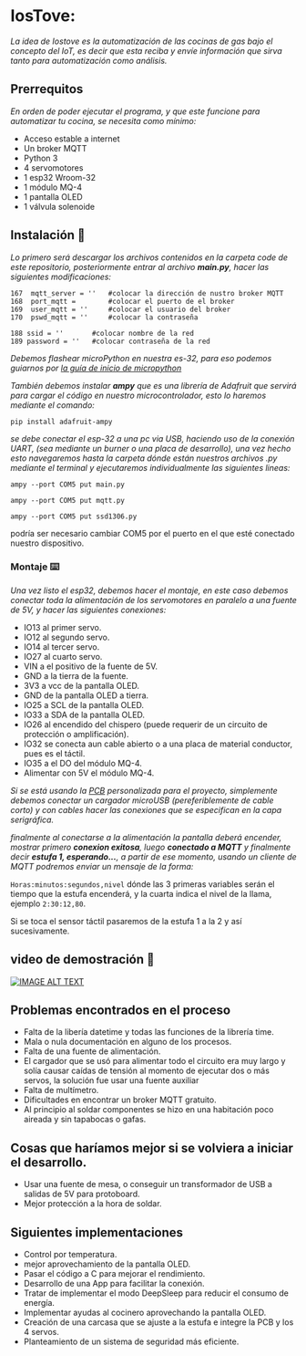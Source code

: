 # IosTove:

_La idea de Iostove es la automatización de las cocinas de gas bajo el concepto del IoT, es decir que esta reciba y envíe información que sirva tanto para automatización como análisis._

## Prerrequitos

_En orden de poder ejecutar el programa, y que este funcione para automatizar tu cocina, se necesita como mínimo:_
- Acceso estable a internet
- Un broker MQTT
- Python 3
- 4 servomotores
- 1 esp32 Wroom-32
- 1 módulo MQ-4
- 1 pantalla OLED
- 1 válvula solenoide


## Instalación 🔧

_Lo primero será descargar los archivos contenidos en la carpeta code de este repositorio, posteriormente entrar al archivo **main.py**, hacer las siguientes modificaciones:_

```
167  mqtt_server = ''   #colocar la dirección de nustro broker MQTT
168  port_mqtt =        #colocar el puerto de el broker
169  user_mqtt = ''     #colocar el usuario del broker
170  pswd_mqtt = ''     #colocar la contraseña
```
```
188 ssid = ''       #colocar nombre de la red
189 password = ''   #colocar contraseña de la red
```

_Debemos flashear microPython en nuestra es-32, para eso podemos guiarnos por [la guía de inicio de micropython](https://docs.micropython.org/en/v1.15/esp8266/tutorial/pins.html "Getting started with MicroPython on the ESP32")_

_También debemos instalar __ampy__ que es una librería de Adafruit que servirá para cargar el código en nuestro microcontrolador, esto lo haremos mediante el comando:_
```
pip install adafruit-ampy
```

_se debe conectar el esp-32 a una pc via USB, haciendo uso de la conexión UART, (sea mediante un burner o una placa de desarrollo), una vez hecho esto navegaremos hasta la carpeta dónde están nuestros archivos .py mediante el terminal y ejecutaremos individualmente las siguientes lineas:_


```
ampy --port COM5 put main.py
```
```
ampy --port COM5 put mqtt.py
```
```
ampy --port COM5 put ssd1306.py
```


podría ser necesario cambiar COM5 por el puerto en el que esté conectado nuestro dispositivo.


### Montaje ⌨️

_Una vez listo el esp32, debemos hacer el montaje, en este caso debemos conectar toda la alimentación de los servomotores en paralelo a una fuente de 5V, y hacer las siguientes conexiones:_
- IO13 al primer servo.
- IO12 al segundo servo.
- IO14 al tercer servo.
- IO27 al cuarto servo.
- VIN a el positivo de la fuente de 5V.
- GND a la tierra de la fuente.
- 3V3 a vcc de la pantalla OLED.
- GND de la pantalla OLED a tierra.
- IO25 a SCL de la pantalla OLED.
- IO33 a SDA de la pantalla OLED.
- IO26 al encendido del chispero (puede requerir de un circuito de protección o amplificación).
- IO32 se conecta aun cable abierto o a una placa de material conductor, pues es el táctil.
- IO35 a el DO del módulo MQ-4.
- Alimentar con 5V el módulo MQ-4.

_Si se está usando la [PCB](https://oshwlab.com/Juan_Guevara/iostove "Página del pryecto de la PCB") personalizada para el proyecto, simplemente debemos conectar un cargador microUSB (pereferiblemente de cable corto) y con cables hacer las conexiones que se especifican en la capa serigráfica._

_finalmente al conectarse a la alimentación la pantalla deberá encender, mostrar primero __conexion exitosa__, luego __conectado a MQTT__ y finalmente decir __estufa 1, esperando...__, a partir de ese momento, usando un cliente de MQTT podremos enviar un mensaje de la forma:_

  ```Horas:minutos:segundos,nivel```
dónde las 3 primeras variables serán el tiempo que la estufa encenderá, y la cuarta indica el nivel de la llama, ejemplo ```2:30:12,80```.

Si se toca el sensor táctil pasaremos de la estufa 1 a la 2 y así sucesivamente.

## video de demostración 📌

[![IMAGE ALT TEXT](http://img.youtube.com/vi/OUU-_lDAZyY/0.jpg)](http://www.youtube.com/watch?v=OUU-_lDAZyY "Automatización cocina")

## Problemas encontrados en el proceso
- Falta de la libería datetime y todas las funciones de la librería time.
- Mala o nula documentación en alguno de los procesos.
- Falta de una fuente de alimentación.
- El cargador que se usó para alimentar todo el circuito era muy largo y solía causar caídas de tensión al momento de ejecutar dos o más servos, la solución fue usar una fuente auxiliar
- Falta de multímetro.
- Dificultades en encontrar un broker MQTT gratuito.
- Al principio al soldar componentes se hizo en una habitación poco aireada y sin tapabocas o gafas.

## Cosas que haríamos mejor si se volviera a iniciar el desarrollo.
- Usar una fuente de mesa, o conseguir un transformador de USB a salidas de 5V para protoboard.
- Mejor protección a la hora de soldar.


## Siguientes implementaciones
- Control por temperatura.
- mejor aprovechamiento de la pantalla OLED.
- Pasar el código a C para mejorar el rendimiento.
- Desarrollo de una App para facilitar la conexión.
- Tratar de implementar el modo DeepSleep para reducir el consumo de energía.
- Implementar ayudas al cocinero aprovechando la pantalla OLED.
- Creación de una carcasa que se ajuste a la estufa e integre la PCB y los 4 servos.
- Planteamiento de un sistema de seguridad más eficiente.
